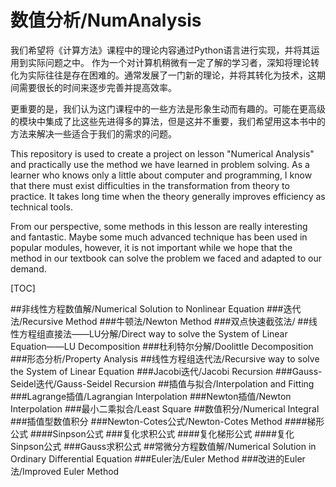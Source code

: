 # 数值分析/NumAnalysis

我们希望将《计算方法》课程中的理论内容通过Python语言进行实现，并将其运用到实际问题之中。
作为一个对计算机稍微有一定了解的学习者，深知将理论转化为实际往往是存在困难的。通常发展了一门新的理论，并将其转化为技术，这期间需要很长的时间来逐步完善并提高效率。

更重要的是，我们认为这门课程中的一些方法是形象生动而有趣的。可能在更高级的模块中集成了比这些先进得多的算法，但是这并不重要，我们希望用这本书中的方法来解决一些适合于我们的需求的问题。


This repository is used to create a project on lesson "Numerical Analysis" and practically use the method we have learned in problem solving.
As a learner who knows only a little about computer and programming, I know that there must exist difficulties in the transformation from theory to practice. It takes long time when the theory generally improves efficiency as technical tools.

From our perspective, some methods in this lesson are really interesting and fantastic. Maybe some much advanced technique has been used in popular modules, however, it is not important while we hope that the method in our textbook can solve the problem we faced and adapted to our demand.

[TOC]

##非线性方程数值解/Numerical Solution to Nonlinear Equation
###迭代法/Recursive Method
###牛顿法/Newton Method
###双点快速截弦法/
##线性方程组直接法——LU分解/Direct way to solve the System of Linear Equation——LU Decomposition
###杜利特尔分解/Doolittle Decomposition
###形态分析/Property Analysis
##线性方程组迭代法/Recursive way to solve the System of Linear Equation
###Jacobi迭代/Jacobi Recursion
###Gauss-Seidel迭代/Gauss-Seidel Recursion
##插值与拟合/Interpolation and Fitting
###Lagrange插值/Lagrangian Interpolation
###Newton插值/Newton Interpolation
###最小二乘拟合/Least Square
##数值积分/Numerical Integral
###插值型数值积分
###Newton-Cotes公式/Newton-Cotes Method
####梯形公式
####Sinpson公式
###复化求积公式
####复化梯形公式
####复化Sinpson公式
###Gauss求积公式
##常微分方程数值解/Numerical Solution in Ordinary Differential Equation
###Euler法/Euler Method
###改进的Euler法/Improved Euler Method


